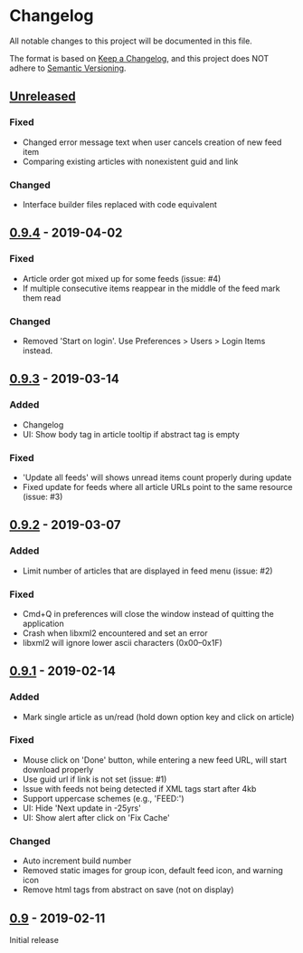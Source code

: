 # Changelog
All notable changes to this project will be documented in this file.

The format is based on [Keep a Changelog](https://keepachangelog.com/en/1.0.0/),
and this project does NOT adhere to [Semantic Versioning](https://semver.org/spec/v2.0.0.html).


## [Unreleased]
### Fixed
- Changed error message text when user cancels creation of new feed item
- Comparing existing articles with nonexistent guid and link

### Changed
- Interface builder files replaced with code equivalent


## [0.9.4] - 2019-04-02
### Fixed
- Article order got mixed up for some feeds (issue: #4)
- If multiple consecutive items reappear in the middle of the feed mark them read

### Changed
- Removed 'Start on login'. Use Preferences > Users > Login Items instead.


## [0.9.3] - 2019-03-14
### Added
- Changelog
- UI: Show body tag in article tooltip if abstract tag is empty

### Fixed
- 'Update all feeds' will shows unread items count properly during update
- Fixed update for feeds where all article URLs point to the same resource (issue: #3)


## [0.9.2] - 2019-03-07
### Added
- Limit number of articles that are displayed in feed menu (issue: #2)

### Fixed
- Cmd+Q in preferences will close the window instead of quitting the application
- Crash when libxml2 encountered and set an error
- libxml2 will ignore lower ascii characters (0x00–0x1F)


## [0.9.1] - 2019-02-14
### Added
- Mark single article as un/read (hold down option key and click on article)

### Fixed
- Mouse click on 'Done' button, while entering a new feed URL, will start download properly
- Use guid url if link is not set (issue: #1)
- Issue with feeds not being detected if XML tags start after 4kb
- Support uppercase schemes (e.g., 'FEED:')
- UI: Hide 'Next update in -25yrs'
- UI: Show alert after click on 'Fix Cache'

### Changed
- Auto increment build number
- Removed static images for group icon, default feed icon, and warning icon
- Remove html tags from abstract on save (not on display)


## [0.9] - 2019-02-11
Initial release


[Unreleased]: https://github.com/relikd/baRSS/compare/v0.9.4...HEAD
[0.9.4]: https://github.com/relikd/baRSS/compare/v0.9.3...v0.9.4
[0.9.3]: https://github.com/relikd/baRSS/compare/v0.9.2...v0.9.3
[0.9.2]: https://github.com/relikd/baRSS/compare/v0.9.1...v0.9.2
[0.9.1]: https://github.com/relikd/baRSS/compare/v0.9...v0.9.1
[0.9]: https://github.com/relikd/baRSS/compare/e1f36514a8aa2d5fb9a575b6eb19adc2ce4a04d9...v0.9
